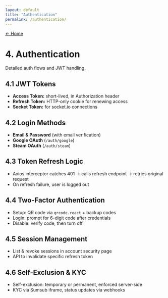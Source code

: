 ```yaml
---
layout: default
title: "Authentication"
permalink: /authentication/
---
```


[← Home](/)

# 4. Authentication

Detailed auth flows and JWT handling.

## 4.1 JWT Tokens

- **Access Token:** short-lived, in Authorization header  
- **Refresh Token:** HTTP-only cookie for renewing access  
- **Socket Token:** for socket.io connections

## 4.2 Login Methods

- **Email & Password** (with email verification)  
- **Google OAuth** (`/auth/google`)  
- **Steam OAuth** (`/auth/steam`)

## 4.3 Token Refresh Logic

- Axios interceptor catches 401 → calls refresh endpoint → retries original request  
- On refresh failure, user is logged out

## 4.4 Two-Factor Authentication

- Setup: QR code via `qrcode.react` + backup codes  
- Login: prompt for 6-digit code after credentials  
- Disable: verify code, then turn off

## 4.5 Session Management

- List & revoke sessions in account security page  
- API to invalidate specific refresh token

## 4.6 Self-Exclusion & KYC

- Self-exclusion: temporary or permanent, enforced server-side  
- KYC via Sumsub iframe, status updates via webhooks
